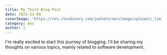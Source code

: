 ```yaml
---
title: My Third Blog Post
date: 2023-11-09
coverImage: 'https://res.cloudinary.com/joelmturner/image/upload/c_limit,w_400/f_auto/q_auto/v1634825623/illustration/1634012144000_18247157836067671?_a=BAVALBAO0'
category: dev
author: 1
---
```


I'm really excited to start this journey of blogging. I'll be sharing my thoughts on various topics, mainly related to software development.
